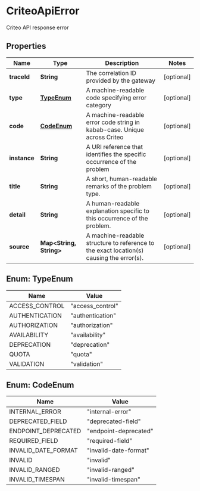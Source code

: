 

# CriteoApiError

Criteo API response error

## Properties

| Name | Type | Description | Notes |
|------------ | ------------- | ------------- | -------------|
|**traceId** | **String** | The correlation ID provided by the gateway |  [optional] |
|**type** | [**TypeEnum**](#TypeEnum) | A machine-readable code specifying error category |  [optional] |
|**code** | [**CodeEnum**](#CodeEnum) | A machine-readable error code string in kabab-case. Unique across Criteo |  [optional] |
|**instance** | **String** | A URI reference that identifies the specific occurrence of the problem |  [optional] |
|**title** | **String** | A short, human-readable remarks of the problem type. |  [optional] |
|**detail** | **String** | A human-readable explanation specific to this occurrence of the problem. |  [optional] |
|**source** | **Map&lt;String, String&gt;** | A machine-readable structure to reference to the exact location(s) causing the error(s). |  [optional] |



## Enum: TypeEnum

| Name | Value |
|---- | -----|
| ACCESS_CONTROL | &quot;access_control&quot; |
| AUTHENTICATION | &quot;authentication&quot; |
| AUTHORIZATION | &quot;authorization&quot; |
| AVAILABILITY | &quot;availability&quot; |
| DEPRECATION | &quot;deprecation&quot; |
| QUOTA | &quot;quota&quot; |
| VALIDATION | &quot;validation&quot; |



## Enum: CodeEnum

| Name | Value |
|---- | -----|
| INTERNAL_ERROR | &quot;internal-error&quot; |
| DEPRECATED_FIELD | &quot;deprecated-field&quot; |
| ENDPOINT_DEPRECATED | &quot;endpoint-deprecated&quot; |
| REQUIRED_FIELD | &quot;required-field&quot; |
| INVALID_DATE_FORMAT | &quot;invalid-date-format&quot; |
| INVALID | &quot;invalid&quot; |
| INVALID_RANGED | &quot;invalid-ranged&quot; |
| INVALID_TIMESPAN | &quot;invalid-timespan&quot; |



